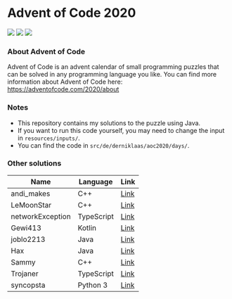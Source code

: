 # Advent of Code 2020

![](https://img.shields.io/badge/Language-Java-orange) ![](https://img.shields.io/badge/days%20completed-14-red) ![](https://img.shields.io/badge/stars%20⭐-28-yellow)

### About Advent of Code

Advent of Code is an advent calendar of small programming puzzles that can be solved in any programming language you
like. You can find more information about Advent of Code here: https://adventofcode.com/2020/about

### Notes

- This repository contains my solutions to the puzzle using Java.
- If you want to run this code yourself, you may need to change the input in ``resources/inputs/``.
- You can find the code in ``src/de/derniklaas/aoc2020/days/``.

### Other solutions

Name | Language | Link
--- | --- | ---
andi_makes | C++ | [Link](https://github.com/andi-makes/aoc2020)
LeMoonStar | C++ | [Link](https://github.com/LeMoonStar/AoC20)
networkException | TypeScript | [Link](https://github.com/networkException/AdventOfCode)
Gewi413 | Kotlin | [Link](https://github.com/Gewi413/AdventOfCode)
joblo2213 | Java | [Link](https://github.com/joblo2213/AdventOfCode2020)
Hax | Java | [Link](https://github.com/Schlauer-Hax/advent-of-code)
Sammy | C++ | [Link](https://github.com/1Turtle/AdventOfCode2020)
Trojaner | TypeScript | [Link](https://github.com/TrojanerHD/AdventofCode2020)
syncopsta | Python 3 | [Link](https://github.com/syncopsta/aoc_2020)
